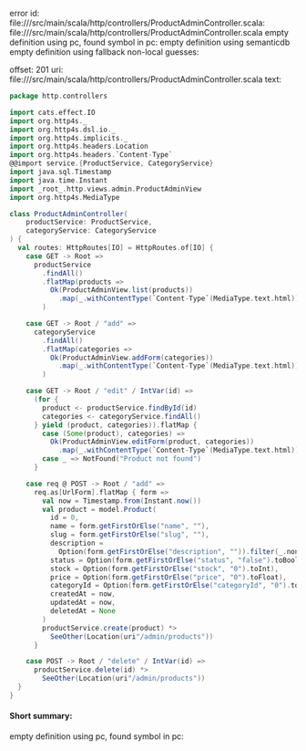 error id: file://<WORKSPACE>/src/main/scala/http/controllers/ProductAdminController.scala:
file://<WORKSPACE>/src/main/scala/http/controllers/ProductAdminController.scala
empty definition using pc, found symbol in pc: 
empty definition using semanticdb
empty definition using fallback
non-local guesses:

offset: 201
uri: file://<WORKSPACE>/src/main/scala/http/controllers/ProductAdminController.scala
text:
```scala
package http.controllers

import cats.effect.IO
import org.http4s._
import org.http4s.dsl.io._
import org.http4s.implicits._
import org.http4s.headers.Location
import org.http4s.headers.`Content-Type`
@@import service.{ProductService, CategoryService}
import java.sql.Timestamp
import java.time.Instant
import _root_.http.views.admin.ProductAdminView
import org.http4s.MediaType

class ProductAdminController(
    productService: ProductService,
    categoryService: CategoryService
) {
  val routes: HttpRoutes[IO] = HttpRoutes.of[IO] {
    case GET -> Root =>
      productService
        .findAll()
        .flatMap(products =>
          Ok(ProductAdminView.list(products))
            .map(_.withContentType(`Content-Type`(MediaType.text.html)))
        )

    case GET -> Root / "add" =>
      categoryService
        .findAll()
        .flatMap(categories =>
          Ok(ProductAdminView.addForm(categories))
            .map(_.withContentType(`Content-Type`(MediaType.text.html)))
        )

    case GET -> Root / "edit" / IntVar(id) =>
      (for {
        product <- productService.findById(id)
        categories <- categoryService.findAll()
      } yield (product, categories)).flatMap {
        case (Some(product), categories) =>
          Ok(ProductAdminView.editForm(product, categories))
            .map(_.withContentType(`Content-Type`(MediaType.text.html)))
        case _ => NotFound("Product not found")
      }

    case req @ POST -> Root / "add" =>
      req.as[UrlForm].flatMap { form =>
        val now = Timestamp.from(Instant.now())
        val product = model.Product(
          id = 0,
          name = form.getFirstOrElse("name", ""),
          slug = form.getFirstOrElse("slug", ""),
          description =
            Option(form.getFirstOrElse("description", "")).filter(_.nonEmpty),
          status = Option(form.getFirstOrElse("status", "false").toBoolean),
          stock = Option(form.getFirstOrElse("stock", "0").toInt),
          price = Option(form.getFirstOrElse("price", "0").toFloat),
          categoryId = Option(form.getFirstOrElse("categoryId", "0").toInt),
          createdAt = now,
          updatedAt = now,
          deletedAt = None
        )
        productService.create(product) *>
          SeeOther(Location(uri"/admin/products"))
      }

    case POST -> Root / "delete" / IntVar(id) =>
      productService.delete(id) *>
        SeeOther(Location(uri"/admin/products"))
  }
}

```


#### Short summary: 

empty definition using pc, found symbol in pc: 